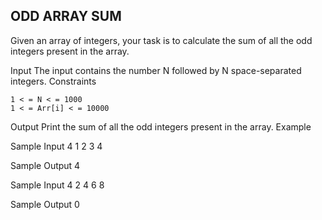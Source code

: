 ## ODD ARRAY SUM

Given an array of integers, your task is to calculate the sum of all the odd integers present in the array.

Input
The input contains the number N followed by N space-separated integers.
Constraints

    1 < = N < = 1000
    1 < = Arr[i] < = 10000

Output
Print the sum of all the odd integers present in the array.
Example

Sample Input
4
1 2 3 4

Sample Output
4

Sample Input
4
2 4 6 8

Sample Output
0

